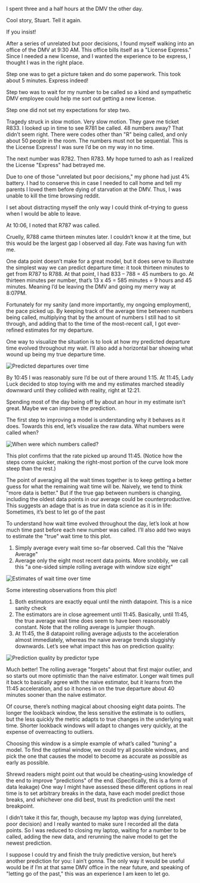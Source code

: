 I spent three and a half hours at the DMV the other day.

Cool story, Stuart. Tell it again.

If you insist!

After a series of unrelated but poor decisions, I found myself walking into an office of the DMV at 9:30 AM. This office bills itself as a "License Express." Since I needed a new license, and I wanted the experience to be express, I thought I was in the right place.

Step one was to get a picture taken and do some paperwork. This took about 5 minutes. Express indeed!

Step two was to wait for my number to be called so a kind and sympathetic DMV employee could help me sort out getting a new license.

Step one did not set my expectations for step two.

Tragedy struck in slow motion. Very slow motion. They gave me ticket R833. I looked up in time to see R781 be called. 48 numbers away? That didn’t seem right. There were codes other than "R" being called, and only about 50 people in the room. The numbers must not be sequential. This is the License Express! I was sure I’d be on my way in no time.

The next number was R782. Then R783. My hope turned to ash as I realized the License "Express" had betrayed me.

Due to one of those "unrelated but poor decisions," my phone had just 4% battery. I had to conserve this in case I needed to call home and tell my parents I loved them before dying of starvation at the DMV. Thus, I was unable to kill the time browsing reddit.

I set about distracting myself the only way I could think of–trying to guess when I would be able to leave.

At 10:06, I noted that R787 was called.

Cruelly, R788 came thirteen minutes later. I couldn’t know it at the time, but this would be the largest gap I observed all day. Fate was having fun with me.

One data point doesn’t make for a great model, but it does serve to illustrate the simplest way we can predict departure time: it took thirteen minutes to get from R787 to R788. At that point, I had 833 – 788 = 45 numbers to go. At thirteen minutes per number, that’s 13 x 45 = 585 minutes = 9 hours and 45 minutes. Meaning I’d be leaving the DMV and going my merry way at 8:07PM.

Fortunately for my sanity (and more importantly, my ongoing employment), the pace picked up. By keeping track of the average time between numbers being called, multiplying that by the amount of numbers I still had to sit through, and adding that to the time of the most-recent call, I got ever-refined estimates for my departure.

One way to visualize the situation is to look at how my predicted departure time evolved throughout my wait. I’ll also add a horizontal bar showing what wound up being my true departure time.

![Predicted departures over time](http://127.0.0.1:5001/static/letting-go-queue-theory-at-the-dmv/naive-predictions.png)

By 10:45 I was reasonably sure I’d be out of there around 1:15. At 11:45, Lady Luck decided to stop toying with me and my estimates marched steadily downward until they collided with reality, right at 12:21.

Spending most of the day being off by about an hour in my estimate isn’t great. Maybe we can improve the prediction.

The first step to improving a model is understanding why it behaves as it does. Towards this end, let’s visualize the raw data. What numbers were called when?

![When were which numbers called?](http://127.0.0.1:5001/static/letting-go-queue-theory-at-the-dmv/numbers-called.png)

This plot confirms that the rate picked up around 11:45. (Notice how the steps come quicker, making the right-most portion of the curve look more steep than the rest.)

The point of averaging all the wait times together is to keep getting a better guess for what the remaining wait time will be. Naively, we tend to think "more data is better." But if the true gap between numbers is changing, including the oldest data points in our average could be counterproductive. This suggests an adage that is as true in data science as it is in life: Sometimes, it’s best to let go of the past

To understand how wait time evolved throughout the day, let’s look at how much time past before each new number was called. I’ll also add two ways to estimate the "true" wait time to this plot.

1. Simply average every wait time so-far observed. Call this the "Naive Average"
2. Average only the eight most recent data points. More snobbily, we call this "a one-sided simple rolling average with window size eight"

![Estimates of wait time over time](http://127.0.0.1:5001/static/letting-go-queue-theory-at-the-dmv/prediction-comparison.png)

Some interesting observations from this plot!

1. Both estimators are exactly equal until the ninth datapoint. This is a nice sanity check
2. The estimators are in close agreement until 11:45. Basically, until 11:45, the true average wait time does seem to have been reasonably constant. Note that the rolling average is jumpier though.
3. At 11:45, the 8 datapoint rolling average adjusts to the acceleration almost immediately, whereas the naive average trends sluggishly downwards. Let’s see what impact this has on prediction quality:

![Prediction quality by predictor type](http://127.0.0.1:5001/static/letting-go-queue-theory-at-the-dmv/prediction-comparison-full.png)

Much better! The rolling average "forgets" about that first major outlier, and so starts out more optimistic than the naive estimator. Longer wait times pull it back to basically agree with the naive estimator, but it learns from the 11:45 acceleration, and so it hones in on the true departure about 40 minutes sooner than the naive estimator.

Of course, there’s nothing magical about choosing eight data points. The longer the lookback window, the less sensitive the estimate is to outliers, but the less quickly the metric adapts to true changes in the underlying wait time. Shorter lookback windows will adapt to changes very quickly, at the expense of overreacting to outliers.

Choosing this window is a simple example of what’s called "tuning" a model. To find the optimal window, we could try all possible windows, and pick the one that causes the model to become as accurate as possible as early as possible.

Shrewd readers might point out that would be cheating–using knowledge of the end to improve "predictions" of the end. (Specifically, this is a form of data leakage) One way I might have assessed these different options in real time is to set arbitrary breaks in the data, have each model predict those breaks, and whichever one did best, trust its prediction until the next breakpoint.

I didn’t take it this far, though, because my laptop was dying (unrelated, poor decision) and I really wanted to make sure I recorded all the data points. So I was reduced to closing my laptop, waiting for a number to be called, adding the new data, and rerunning the naive model to get the newest prediction.

I suppose I could try and finish the truly predictive version, but here’s another prediction for you: I ain’t gonna. The only way it would be useful would be if I’m at that same DMV office in the near future, and speaking of "letting go of the past," this was an experience I am keen to let go.
